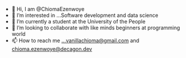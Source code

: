 - 👋 Hi, I am @ChiomaEzenwoye
- 👀 I’m interested in ...Software development and data science
- 🌱 I’m currently a student at the University of the People 
- 💞️ I’m looking to collaborate with like minds beginners at programming world
- 📫 How to reach me ...vanillachioma@gmail.com and chioma.ezenwoye@decagon.dev

<!---
Esybekee/Esybekee is a ✨ special ✨ repository because its `README.md` (this file) appears on your GitHub profile.
You can click the Preview link to take a look at your changes.
--->
